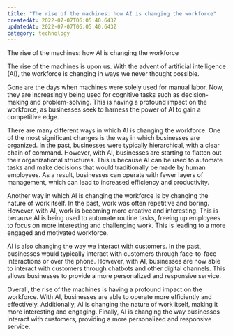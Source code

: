 ```yaml
---
title: "The rise of the machines: how AI is changing the workforce"
createdAt: 2022-07-07T06:05:40.643Z
updatedAt: 2022-07-07T06:05:40.643Z
category: technology
---
```


The rise of the machines: how AI is changing the workforce

The rise of the machines is upon us. With the advent of artificial intelligence (AI), the workforce is changing in ways we never thought possible.

Gone are the days when machines were solely used for manual labor. Now, they are increasingly being used for cognitive tasks such as decision-making and problem-solving. This is having a profound impact on the workforce, as businesses seek to harness the power of AI to gain a competitive edge.

There are many different ways in which AI is changing the workforce. One of the most significant changes is the way in which businesses are organized. In the past, businesses were typically hierarchical, with a clear chain of command. However, with AI, businesses are starting to flatten out their organizational structures. This is because AI can be used to automate tasks and make decisions that would traditionally be made by human employees. As a result, businesses can operate with fewer layers of management, which can lead to increased efficiency and productivity.

Another way in which AI is changing the workforce is by changing the nature of work itself. In the past, work was often repetitive and boring. However, with AI, work is becoming more creative and interesting. This is because AI is being used to automate routine tasks, freeing up employees to focus on more interesting and challenging work. This is leading to a more engaged and motivated workforce.

AI is also changing the way we interact with customers. In the past, businesses would typically interact with customers through face-to-face interactions or over the phone. However, with AI, businesses are now able to interact with customers through chatbots and other digital channels. This allows businesses to provide a more personalized and responsive service.

Overall, the rise of the machines is having a profound impact on the workforce. With AI, businesses are able to operate more efficiently and effectively. Additionally, AI is changing the nature of work itself, making it more interesting and engaging. Finally, AI is changing the way businesses interact with customers, providing a more personalized and responsive service.

